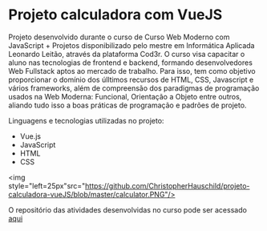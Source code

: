 # Projeto calculadora com VueJS

Projeto desenvolvido durante o curso de Curso Web Moderno com JavaScript + Projetos disponibilizado pelo mestre em Informática Aplicada Leonardo Leitão, através da plataforma Cod3r. O curso visa capacitar o aluno nas tecnologias de frontend e backend, formando desenvolvedores Web Fullstack aptos ao mercado de trabalho. Para isso, tem como objetivo proporcionar o domínio dos úlltimos recursos de HTML, CSS, Javascript e vários frameworks, além de compreensão dos paradigmas de programação usados na Web Moderna: Funcional, Orientação a Objeto entre outros, aliando tudo isso a boas práticas de programação e padrões de projeto.

Linguagens e tecnologias utilizadas no projeto:

<ul>
<li>Vue.js</li>
<li>JavaScript</li>
<li>HTML</li>
<li>CSS</li>
</ul>

<img style="left=25px"src="https://github.com/ChristopherHauschild/projeto-calculadora-vueJS/blob/master/calculator.PNG"/>

O repositório das atividades desenvolvidas no curso pode ser acessado <a href="https://github.com/ChristopherHauschild/curso-web-moderno-cod3r">aqui</a>
